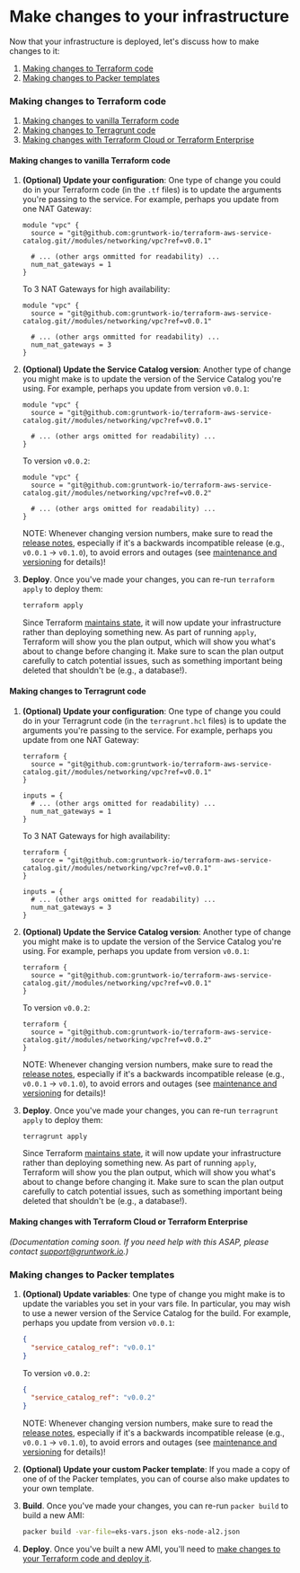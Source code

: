 # Make changes to your infrastructure

Now that your infrastructure is deployed, let's discuss how to make changes to it:

1. [Making changes to Terraform code](#making-changes-to-terraform-code)
1. [Making changes to Packer templates](#making-changes-to-packer-templates)

### Making changes to Terraform code

1. [Making changes to vanilla Terraform code](#making-changes-to-vanilla-terraform-code)
1. [Making changes to Terragrunt code](#making-changes-to-terragrunt-code)
1. [Making changes with Terraform Cloud or Terraform Enterprise](#making-changes-with-terraform-cloud-or-terraform-enterprise)

#### Making changes to vanilla Terraform code

1. **(Optional) Update your configuration**: One type of change you could do in your Terraform code (in the `.tf`
   files) is to update the arguments you're passing to the service. For example, perhaps you update from one NAT
   Gateway:

   ```hcl
   module "vpc" {
     source = "git@github.com:gruntwork-io/terraform-aws-service-catalog.git//modules/networking/vpc?ref=v0.0.1"

     # ... (other args ommitted for readability) ...
     num_nat_gateways = 1
   }
   ```

   To 3 NAT Gateways for high availability:

   ```hcl
   module "vpc" {
     source = "git@github.com:gruntwork-io/terraform-aws-service-catalog.git//modules/networking/vpc?ref=v0.0.1"

     # ... (other args ommitted for readability) ...
     num_nat_gateways = 3
   }
   ```

1. **(Optional) Update the Service Catalog version**: Another type of change you might make is to update the version
   of the Service Catalog you're using. For example, perhaps you update from version `v0.0.1`:

   ```hcl
   module "vpc" {
     source = "git@github.com:gruntwork-io/terraform-aws-service-catalog.git//modules/networking/vpc?ref=v0.0.1"

     # ... (other args omitted for readability) ...
   }
   ```

   To version `v0.0.2`:

   ```hcl
   module "vpc" {
     source = "git@github.com:gruntwork-io/terraform-aws-service-catalog.git//modules/networking/vpc?ref=v0.0.2"

     # ... (other args omitted for readability) ...
   }
   ```

   NOTE: Whenever changing version numbers, make sure to read the [release
   notes](https://github.com/gruntwork-io/terraform-aws-service-catalog/releases), especially if it's a backwards incompatible
   release (e.g., `v0.0.1` -> `v0.1.0`), to avoid errors and outages (see [maintenance and
   versioning](/docs/reference/services/intro/#maintenance-and-versioning) for details)!

1. **Deploy**. Once you've made your changes, you can re-run `terraform apply` to deploy them:

   ```bash
   terraform apply
   ```

   Since Terraform [maintains state](https://blog.gruntwork.io/how-to-manage-terraform-state-28f5697e68fa), it will
   now update your infrastructure rather than deploying something new. As part of running `apply`, Terraform will show
   you the plan output, which will show you what's about to change before changing it. Make sure to scan the plan
   output carefully to catch potential issues, such as something important being deleted that shouldn't be (e.g., a
   database!).

#### Making changes to Terragrunt code

1. **(Optional) Update your configuration**: One type of change you could do in your Terragrunt code (in the
   `terragrunt.hcl` files) is to update the arguments you're passing to the service. For example, perhaps you update
   from one NAT Gateway:

   ```hcl
   terraform {
     source = "git@github.com:gruntwork-io/terraform-aws-service-catalog.git//modules/networking/vpc?ref=v0.0.1"
   }

   inputs = {
     # ... (other args omitted for readability) ...
     num_nat_gateways = 1
   }
   ```

   To 3 NAT Gateways for high availability:

   ```hcl
   terraform {
     source = "git@github.com:gruntwork-io/terraform-aws-service-catalog.git//modules/networking/vpc?ref=v0.0.1"
   }

   inputs = {
     # ... (other args omitted for readability) ...
     num_nat_gateways = 3
   }
   ```

1. **(Optional) Update the Service Catalog version**: Another type of change you might make is to update the version
   of the Service Catalog you're using. For example, perhaps you update from version `v0.0.1`:

   ```hcl
   terraform {
     source = "git@github.com:gruntwork-io/terraform-aws-service-catalog.git//modules/networking/vpc?ref=v0.0.1"
   }
   ```

   To version `v0.0.2`:

   ```hcl
   terraform {
     source = "git@github.com:gruntwork-io/terraform-aws-service-catalog.git//modules/networking/vpc?ref=v0.0.2"
   }
   ```

   NOTE: Whenever changing version numbers, make sure to read the [release
   notes](https://github.com/gruntwork-io/terraform-aws-service-catalog/releases), especially if it's a backwards incompatible
   release (e.g., `v0.0.1` -> `v0.1.0`), to avoid errors and outages (see [maintenance and
   versioning](/docs/reference/services/intro/#maintenance-and-versioning) for details)!

1. **Deploy**. Once you've made your changes, you can re-run `terragrunt apply` to deploy them:

   ```bash
   terragrunt apply
   ```

   Since Terraform [maintains state](https://blog.gruntwork.io/how-to-manage-terraform-state-28f5697e68fa), it will
   now update your infrastructure rather than deploying something new. As part of running `apply`, Terraform will show
   you the plan output, which will show you what's about to change before changing it. Make sure to scan the plan
   output carefully to catch potential issues, such as something important being deleted that shouldn't be (e.g., a
   database!).

#### Making changes with Terraform Cloud or Terraform Enterprise

_(Documentation coming soon. If you need help with this ASAP, please contact [support@gruntwork.io](mailto:support@gruntwork.io).)_

### Making changes to Packer templates

1. **(Optional) Update variables**: One type of change you might make is to update the variables you set in your vars
   file. In particular, you may wish to use a newer version of the Service Catalog for the build. For example, perhaps
   you update from version `v0.0.1`:

   ```json
   {
     "service_catalog_ref": "v0.0.1"
   }
   ```

   To version `v0.0.2`:

   ```json
   {
     "service_catalog_ref": "v0.0.2"
   }
   ```

   NOTE: Whenever changing version numbers, make sure to read the [release
   notes](https://github.com/gruntwork-io/terraform-aws-service-catalog/releases), especially if it's a backwards incompatible
   release (e.g., `v0.0.1` -> `v0.1.0`), to avoid errors and outages (see [maintenance and
   versioning](/docs/reference/services/intro/#maintenance-and-versioning) for details)!

1. **(Optional) Update your custom Packer template**: If you made a copy of one of of the Packer templates, you can
   of course also make updates to your own template.

1. **Build**. Once you've made your changes, you can re-run `packer build` to build a new AMI:

   ```bash
   packer build -var-file=eks-vars.json eks-node-al2.json
   ```

1. **Deploy**. Once you've built a new AMI, you'll need to [make changes to your Terraform code and deploy
   it](#making-changes-to-terraform-code).


<!-- ##DOCS-SOURCER-START
{"sourcePlugin":"Local File Copier","hash":"f834fbeb38a81f6579d92094017551b2"}
##DOCS-SOURCER-END -->
